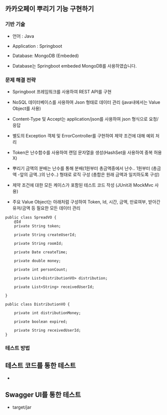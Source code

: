 ## 카카오페이 뿌리기 기능 구현하기

### 기반 기술

- 언어 : Java

- Application : Springboot

- Database: MongoDB (Embeded)

- Database는 Springboot embeded MongoDB를 사용하였습니다.

### 문제 해결 전략


- Springboot 프레임워크를 사용하여 REST API를 구현

- NoSQL 데이터베이스를 사용하여 Json 형태로 데이터 관리 (java내에서는 Value Object를 사용)

- Content-Type 및 Accept는 application/json를 사용하여 json 형식으로 요청/응답 

- 별도의 Exception 객체 및 ErrorController를 구현하여 제약 조건에 대해 예외 처리

- Token은 난수함수를 사용하여 랜덤 문자열을 생성(HashSet을 사용하여 중복 허용X)

- 뿌리기 금액의 분배는 난수를 통해 분배(1원부터 총금액중에서 난수.. 1원부터 (총금액 -앞의 금액..)의 난수..) 형태로 로직 구성 (총합은 원래 금액과 일치하도록 구성)

- 제약 조건에 대한 모든 케이스가 포함된 테스트 코드 작성 (JUnit과 MockMvc 사용)

- 주요 Value Object는 아래처럼 구성하여 Token, Id, 시간, 금액, 만료여부, 받아간 유저/금액 등 필요한 모든 데이터 관리
```
public class SpreadVO {
	@Id
	private String token;
	
	private String createUserId;
	
	private String roomId;
	
	private Date createTime;
	
	private double money;
	
	private int personCount;
	
	private List<DistributionVO> distribution;
	
	private List<String> receivedUserId;
		
}
```

```
public class DistributionVO {

	private int distributionMoney;
	
	private boolean expired;
	
	private String receivedUserId;
}
```


### 테스트 방법

## 테스트 코드를 통한 테스트

- 


## Swagger UI를 통한 테스트

- target/jar  


